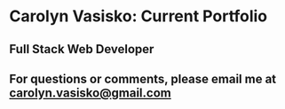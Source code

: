 # Carolyn Vasisko: Current Portfolio 

## Full Stack Web Developer

## For questions or comments, please email me at carolyn.vasisko@gmail.com

